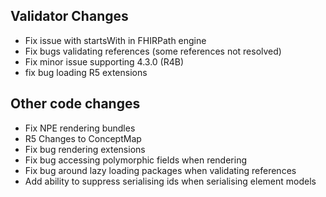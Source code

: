 ## Validator Changes

* Fix issue with startsWith in FHIRPath engine
* Fix bugs validating references (some references not resolved)
* Fix minor issue supporting 4.3.0 (R4B)
* fix bug loading R5 extensions

## Other code changes

* Fix NPE rendering bundles
* R5 Changes to ConceptMap
* Fix bug rendering extensions
* Fix bug accessing polymorphic fields when rendering
* Fix bug around lazy loading packages when validating references
* Add ability to suppress serialising ids when serialising element models